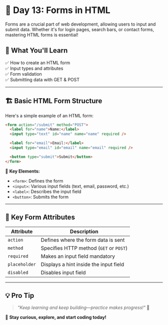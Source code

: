 # 🚀 **Day 13: Forms in HTML**

Forms are a crucial part of web development, allowing users to input and submit data. Whether it's for login pages, search bars, or contact forms, mastering HTML forms is essential!

## 📌 **What You'll Learn**

✅ How to create an HTML form  
✅ Input types and attributes  
✅ Form validation  
✅ Submitting data with GET & POST

---

## 🏗 **Basic HTML Form Structure**

Here's a simple example of an HTML form:

```html
<form action="/submit" method="POST">
  <label for="name">Name:</label>
  <input type="text" id="name" name="name" required />

  <label for="email">Email:</label>
  <input type="email" id="email" name="email" required />

  <button type="submit">Submit</button>
</form>
```

📌 **Key Elements:**

- `<form>`: Defines the form
- `<input>`: Various input fields (text, email, password, etc.)
- `<label>`: Describes the input field
- `<button>`: Submits the form

---

## 🎯 **Key Form Attributes**

| Attribute     | Description                             |
| ------------- | --------------------------------------- |
| `action`      | Defines where the form data is sent     |
| `method`      | Specifies HTTP method (`GET` or `POST`) |
| `required`    | Makes an input field mandatory          |
| `placeholder` | Displays a hint inside the input field  |
| `disabled`    | Disables input field                    |

---

## 💡 **Pro Tip**

> _"Keep learning and keep building—practice makes progress!"_ 💪

🚀 **Stay curious, explore, and start coding today!**
